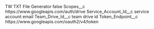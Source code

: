 <?xml version="1.0" encoding="UTF-8"?>
<CustomMetadata xmlns="http://soap.sforce.com/2006/04/metadata" xmlns:xsi="http://www.w3.org/2001/XMLSchema-instance" xmlns:xsd="http://www.w3.org/2001/XMLSchema">
    <label>TW TXT File Generator</label>
    <protected>false</protected>
    <values>
        <field>Scopes__c</field>
        <value xsi:type="xsd:string">https://www.googleapis.com/auth/drive</value>
    </values>
    <values>
        <field>Service_Account_Id__c</field>
        <value xsi:type="xsd:string">service account email</value>
    </values>
    <values>
        <field>Team_Drive_Id__c</field>
        <value xsi:type="xsd:string">team drive id</value>
    </values>
    <values>
        <field>Token_Endpoint__c</field>
        <value xsi:type="xsd:string">https://www.googleapis.com/oauth2/v4/token</value>
    </values>
</CustomMetadata>
